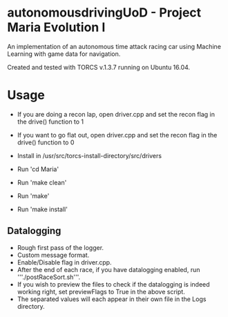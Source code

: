 # autonomousdrivingUoD - Project Maria Evolution I

An implementation of an autonomous time attack racing car using Machine Learning with game data for navigation.

Created and tested with TORCS v.1.3.7 running on Ubuntu 16.04.

# Usage

 - If you are doing a recon lap, open driver.cpp and set the recon flag in the drive() function to 1
 - If you want to go flat out, open driver.cpp and set the recon flag in the drive() function to 0
 
 - Install in /usr/src/torcs-install-directory/src/drivers
 - Run 'cd Maria'
 - Run 'make clean'
 - Run 'make'
 - Run 'make install'

## Datalogging
 - Rough first pass of the logger.
 - Custom message format.
 - Enable/Disable flag in driver.cpp.
 - After the end of each race, if you have datalogging enabled, run '''./postRaceSort.sh'''.
 - If you wish to preview the files to check if the datalogging is indeed working right, set previewFlags to True in the above script.
 - The separated values will each appear in their own file in the Logs directory.

